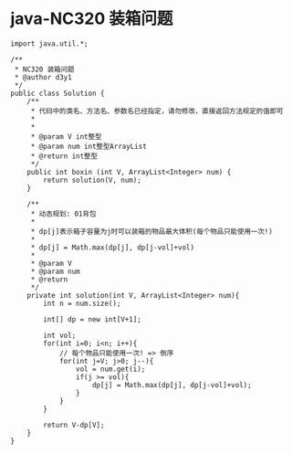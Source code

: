 # java-NC320 装箱问题


    import java.util.*;
    
    /**
     * NC320 装箱问题
     * @author d3y1
     */
    public class Solution {
        /**
         * 代码中的类名、方法名、参数名已经指定，请勿修改，直接返回方法规定的值即可
         *
         *
         * @param V int整型
         * @param num int整型ArrayList
         * @return int整型
         */
        public int boxin (int V, ArrayList<Integer> num) {
            return solution(V, num);
        }
    
        /**
         * 动态规划: 01背包
         *
         * dp[j]表示箱子容量为j时可以装箱的物品最大体积(每个物品只能使用一次!)
         *
         * dp[j] = Math.max(dp[j], dp[j-vol]+vol)
         *
         * @param V
         * @param num
         * @return
         */
        private int solution(int V, ArrayList<Integer> num){
            int n = num.size();
    
            int[] dp = new int[V+1];
    
            int vol;
            for(int i=0; i<n; i++){
                // 每个物品只能使用一次! => 倒序
                for(int j=V; j>0; j--){
                    vol = num.get(i);
                    if(j >= vol){
                        dp[j] = Math.max(dp[j], dp[j-vol]+vol);
                    }
                }
            }
    
            return V-dp[V];
        }
    }

  

